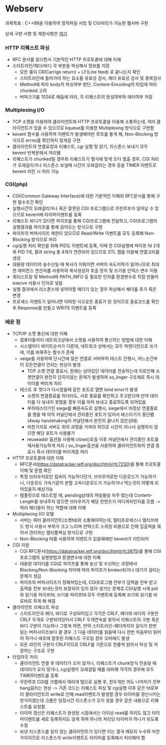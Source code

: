 # Webserv
과제목표 : C++98을 이용하여 정적파일 서빙 및 CGI처리가 가능한 웹서버 구현

상세 구현 사항 및 제한사항은 [여기](https://github.com/dudcks0994/Webserv/blob/main/subject.md)

### HTTP 리퀘스트 파싱
- RFC 문서를 읽으면서 기본적인 HTTP 프로토콜에 대해 이해
- 스타트라인/헤더/바디 각 부분을 파싱해서 정보를 저장
  - 모든 줄이 CR(Carrige return) + LF(Line feed) 로 끝나는지 확인
  - 스타트라인에 들어가야 하는 요소들 유효성 검사, 헤더 유효성 검사 및 중복검사
  - Method에 따라 body의 파싱여부 판단, Content-Encoding의 타입에 따라 chunked 고려
  - 버퍼크기를 1024로 해둠에 따라, 각 리퀘스트의 완성여부와 에러여부 저장

### Multiplexing I/O
- TCP 소켓을 이용하여 클라이언트와 HTTP 프로토콜을 이용해 소통하는데, 여러 클라이언트가 있을 수 있으므로 kqueue를 이용한 Multiplexing 방식으로 구현함
- kevent 함수를 사용하여 이벤트가 발생해야만 루프를 돌게 해, Non-Blocking 방식으로 errno를 확인하지 않게끔 구현
- 클라이언트의 연결요청과 리퀘스트, cgi 실행 및 읽기, 리스폰스 보내기 모두 kevent 반복문에서 처리됌
- 리퀘스트가 chunked일 경우와 리퀘스트가 형식에 맞게 오다 멈출 경우, CGI 처리가 오래걸리거나 리스폰스 보낼때 시간이 오래걸리는 경우 등을 TIMER 이벤트로 kevent 리턴 시 처리 가능

### CGI(php)
- CGI(Common Gateway Interface)에 대한 기본적인 이해와 RFC문서를 통해 구현 필수조건 확인
- 실행시간이 오래걸리거나 혹은 잘못된 CGI 프로그램으로 무한루프가 일어날 수 있으므로 kevent에 타이머이벤트를 등록
- 리퀘스트 바디가 있다면 파이프를 통해 CGI프로그램에 전달하고, CGI프로그램의 실행결과를 파이프를 통해 읽어오는 방식으로 구현
- 파이프의 버퍼사이즈 제한이 있으므로 Read/Write 이벤트를 모두 등록해 Non-Blocking 방식으로 처리
- cgi실행 처리 확인을 위해 PID도 이벤트에 등록, 이때 한 CGI실행에 파이프 fd 2개와 PID 1개, 결과 string 총 4개가 연관되어 있으므로 STL 맵을 이용해 연결고리를 생성
- 대용량 데이터의 송수신일 때 복사가 이뤄지면 서버의 속도저하가 일어나므로 최대한 레퍼런스 연산자를 사용하여 복사생성자 호출 방지 및 쓰기용 인덱스 변수 이용
- 쿼리스트링 및 Method와 PATH_INFO 등 필요한 인자를 환경변수로 직접 만들어 execve 사용시 인자로 넣음
- 실행 결과에서 리스폰스에 넣어야할 헤더가 있는 경우 파싱해서 헤더를 추가 혹은 변경
- 프로세스 이벤트가 일어나면 어떠한 식으로든 종료가 된 것이므로 종료코드를 확인 후 Response를 만들고 WRITE 이벤트를 등록

### 배운 점
- TCP/IP 소켓 통신에 대한 이해
  - 컴퓨터들끼리 네트워크상에서 소켓을 사용하여 통신하는 방법에 대한 이해
  - 시스템마다 바이트순서가 다른데, 네트워크 상에서는 모두 빅엔디안으로 쓰기에, 이를 바꿔주는 함수가 존재
  - seige를 사용하여 단시간에 많은 연결로 서버부하 테스트 진행시, 어느순간부터 모든연결이 안되는 현상이 발생
    - TCP 소켓 연결 종료시, 원래는 남아있던 데이터를 전송하는데 이로인해 소켓연결이 완전히 닫히지않는 문제가 발생하여 so_linger 구조체로 즉시 데이터를 버리게 처리
  - 테스트 후 껏다가 다시켰을때 같은 포트로 열면 bind error가 발생
	- 소켓의 연결종료를 하더라도, 서로 종료를 확인하고 주고받으며 만약 데이터를 다 보내지 못했을 경우 이를 마저 보내고 종료하도록 되어있음
    - 부하테스터기인 siege를 빠른속도로 실행시, siege에서 비정상 연결종료를 했을 때 아직 커널단에서 관리중인 포트가 있어서 테스터기가 중단됌(4way handshaking이 커널단에서 완전히 끝나지 않은상태)
	- 마찬가지로 서버도 위의 과정을 거쳐야 하므로 시간이 지나서 실행하지 않으면 해당 포트가 사용불가
    - reuseaddr 옵션을 사용해 close()호출 이후 커널단에서 관리중인 포트를 재사용가능하게 처리 / so_linger옵션을 사용하여 클라이언트와의 연결 종료시 즉시 데이터를 버리게끔 처리
- HTTP 프로토콜에 대한 이해
  - RFC문서(https://datatracker.ietf.org/doc/html/rfc7230)를 통해 프로토콜 이해 및 문법 확인
  - 특정 브라우저로만 접속이 가능하다던가, 브라우저로만 다운로드가 가능하거나, 다운로드 가속기같이 분할 고속다운로드가 가능하거나 막는것이 어떻게 되어있을지 예상가능
  - 템플릿으로 테스트할 때, pending상태의 파일들일 자주 떴는데 Content-Length를 보내주지 않으면 브라우저가 해당 컨텐츠가 어디까지인지를 모름 -> 여러 헤더들이 하는 역할에 대해 이해
- Multiplexing I/O 모델
  - 서버는 여러 클라이언트(소켓fd)와 소통해야하는데, 멀티프로세스나 멀티쓰레드 방식 사용시 부하가 크고 느리며 컨텍스트 스위칭 비용으로 인해 입출력을 묶어서 관리하는 멀티플렉싱 방식으로 구현
  - Non-Blocking fd를 사용하여 이벤트가 있을때에만 kevent가 리턴되어 
- CGI 지원
  - CGI RFC문서(https://datatracker.ietf.org/doc/html/rfc3875)를 통해 CGI프로그램의 실행방법과 환경변수에 대한 이해
  - 대용량 데이터를 CGI로 파이프를 통해 송신 및 수신하는 과정에서 Blocking/Non-Blocking 차이에 따라 파이프가 broken되거나 대기가 걸리는 문제가 생김
  - 파이프의 버퍼사이즈가 정해져있는데, CGI프로그램 전부가 입력을 전부 받고 출력을 전부 보내는것이 보장되어 있지 않아 생기는 문제로 CGI실행 시에 pid와 읽기용 파이프fd, 쓰기용 파이프fd 모두 이벤트에 등록해
  쓰기와 읽기를 바로바로 하게 해 해결
- 클라이언트 리퀘스트 파싱
  - 스타트라인과 헤더, 바디로 구성되어있고 각각은 CRLF, 헤더와 바디의 구분은 CRLF 두개로 구분되어있어서 CRLF 두개연속을 찾아서 리퀘스트의 구분 혹은 바디 구분이 가능하나 
그렇게 하면, 만약 스타트라인-헤더까지의 길이가 한번 읽는 버퍼사이즈보다 클 경우 그 다음 데이터를 읽을때 다시 한번 처음부터 읽어야 하거나 애초에 잘못된 리퀘스트 구조일 경우 오버헤드 발생
  - 모든 라인의 구분이 CRLF이므로 CRLF를 기준으로 한줄씩 읽어서 파싱 및 저장하는 구조로 구현
- 타임아웃 처리
  - 클라이언트 연결 후 데이터가 오지 않거나, 리퀘스트가 chunk방식 전송일 때 데이터가 오지 않거나, cgi실행이 오래걸릴 때를 대비해 각각의 경우에 모두 TIMER이벤트를 등록
  - 무한루프 CGI를 크롬에서 여러개 탭으로 실행 후, 한두개만 꺼도 나머지가 전부 hang걸리는 현상 -> 기존 코드는 리퀘스트 파싱 및 cgi실행 이후 같은 fd로부터 클라이언트의 write로 인해
  read이벤트가 발생할 경우 타이머를 갱신시키는 방식이였는데 크롬은 일정시간 리스폰스가 오지 않을 경우 같은 내용으로 리퀘스트를 요청함
  - 타이머 갱신은 리퀘스트가 완성된 시점에서는 더이상 read를 하지도 않고 타이머이벤트를 새로 등록하지도 않게 하여 하나의 처리당 타이머가 하나가 되도록 수정
  - 보낸 리스폰스를 읽지 않는 클라이언트가 있다면 이는 결국 메모리 누수와 마찬가지이므로 리스폰스의 write이벤트도 타이머를 등록해서 처리해야 함
